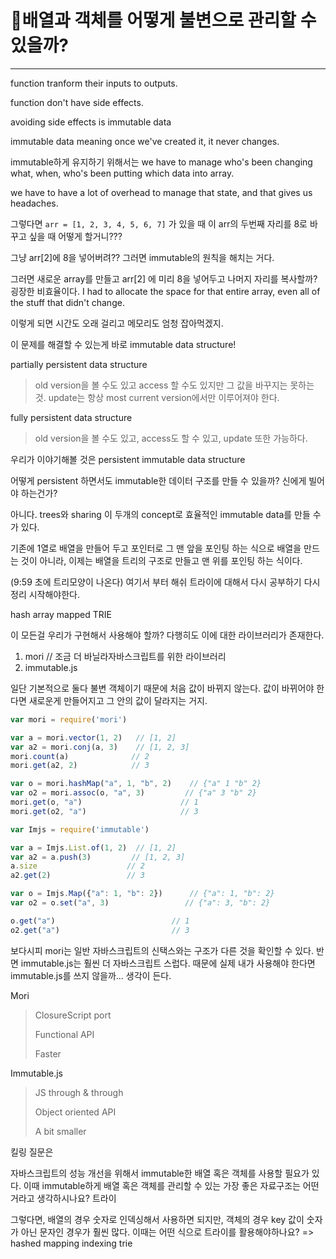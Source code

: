 # 👏배열과 객체를 어떻게 불변으로 관리할 수 있을까?

---

function tranform their inputs to outputs.

function don't have side effects.

avoiding side effects is immutable data

immutable data meaning once we've created it, it never changes.

immutable하게 유지하기 위해서는 we have to manage who's been changing what, when, who's been putting which data into array.

we have to have a lot of overhead to manage that state, and that gives us headaches.

그렇다면 `arr = [1, 2, 3, 4, 5, 6, 7]` 가 있을 때 이 arr의 두번째 자리를 8로 바꾸고 싶을 때 어떻게 할거니???

그냥 arr[2]에 8을 넣어버려?? 그러면 immutable의 원칙을 해치는 거다.

그러면 새로운 array를 만들고 arr[2] 에 미리 8을 넣어두고 나머지 자리를 복사할까? 굉장한 비효율이다. I had to allocate the space for that entire array, even all of the stuff that didn't change.

이렇게 되면 시간도 오래 걸리고 메모리도 엄청 잡아먹겠지.

이 문제를 해결할 수 있는게 바로 immutable data structure!



partially persistent data structure

> old version을 볼 수도 있고 access 할 수도 있지만 그 값을 바꾸지는 못하는 것. update는 항상 most current version에서만 이루어져야 한다.

fully persistent data structure

> old version을 볼 수도 있고, access도 할 수 있고, update 또한 가능하다.

우리가 이야기해볼 것은 persistent immutable data structure

어떻게 persistent 하면서도 immutable한 데이터 구조를 만들 수 있을까? 신에게 빌어야 하는건가?

아니다. trees와 sharing 이 두개의 concept로 효율적인 immutable data를 만들 수가 있다.

기존에 1열로 배열을 만들어 두고 포인터로 그 맨 앞을 포인팅 하는 식으로 배열을 만드는 것이 아니라, 이제는 배열을 트리의 구조로 만들고 맨 위를 포인팅 하는 식이다.

(9:59 초에 트리모양이 나온다) 여기서 부터 해쉬 트라이에 대해서 다시 공부하기 다시 정리 시작해야한다.

hash array mapped TRIE



이 모든걸 우리가 구현해서 사용해야 할까? 다행히도 이에 대한 라이브러리가 존재한다.

1. mori    // 조금 더 바닐라자바스크립트를 위한 라이브러리
2. immutable.js

일단 기본적으로 둘다 불변 객체이기 때문에 처음 값이 바뀌지 않는다. 값이 바뀌어야 한다면 새로운게 만들어지고 그 안의 값이 달라지는 거지.

```javascript
var mori = require('mori')

var a = mori.vector(1, 2)   // [1, 2]
var a2 = mori.conj(a, 3)	// [1, 2, 3]
mori.count(a) 			   // 2
mori.get(a2, 2)			   // 3

var o = mori.hashMap("a", 1, "b", 2)	// {"a" 1 "b" 2}
var o2 = mori.assoc(o, "a", 3)		   // {"a" 3 "b" 2}
mori.get(o, "a")					  // 1
mori.get(o2, "a")					  // 3
```

```javascript
var Imjs = require('immutable')

var a = Imjs.List.of(1, 2)	// [1, 2]
var a2 = a.push(3)		   // [1, 2, 3]
a.size 				      // 2
a2.get(2)				  // 3

var o = Imjs.Map({"a": 1, "b": 2})		// {"a": 1, "b": 2}
var o2 = o.set("a", 3)				   // {"a": 3, "b": 2}

o.get("a") 							// 1
o2.get("a")							// 3 
```

보다시피 mori는 일반 자바스크립트의 신택스와는 구조가 다른 것을 확인할 수 있다. 반면 immutable.js는 훨씬 더 자바스크립트 스럽다. 때문에 실제 내가 사용해야 한다면 immutable.js를 쓰지 않을까... 생각이 든다.

Mori

> ClosureScript port
>
> Functional API
>
> Faster

Immutable.js

> JS through & through
>
> Object oriented API
>
> A bit smaller





킬링 질문은

자바스크립트의 성능 개선을 위해서 immutable한 배열 혹은 객체를 사용할 필요가 있다. 이때 immutable하게 배열 혹은 객체를 관리할 수 있는 가장 좋은 자료구조는 어떤거라고 생각하시나요?   트라이

그렇다면, 배열의 경우 숫자로 인덱싱해서 사용하면 되지만, 객체의 경우 key 값이 숫자가 아닌 문자인 경우가 훨씬 많다. 이때는 어떤 식으로 트라이를 활용해야하나요? => hashed mapping indexing trie

